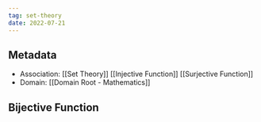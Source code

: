 ```yaml
---
tag: set-theory
date: 2022-07-21
---
```


## Metadata
- Association: [[Set Theory]] [[Injective Function]] [[Surjective Function]]
- Domain: [[Domain Root - Mathematics]]

## Bijective Function
